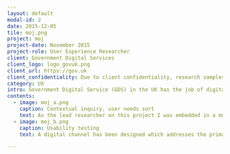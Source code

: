```yaml
---
layout: default
modal-id: 2
date: 2015-12-05
tile: moj.png
project: moj
project-date: November 2015
project-role: User Experience Researcher
client: Government Digital Services
client_logo: logo_govuk.png
client_url: https://gov.uk
client_confidentiality: Due to client confidentiality, research samples are only available on request.
category: UX
intro: Government Digital Service (GDS) in the UK has the job of digitally transforming government, to achieve this it operates more like a tech start up than a government organization. The Ministry of Justice (MOJ)  is a government department which is focused on creating a digitally enabled criminal justice service. The challenge was to design a new digital channel for the submission and management of advocates bills for defense costs in the Crown Court. The system currently being used for submitting these claims is the accumulation of years of task specific processes on top of processes which all have numerous supporting forms and protocols. The aim of this project was to start with user needs and apply service design thinking to simplify the end-to-end system and  allow legal professionals and internal government employees to respectively submit and process claims. Around 150,000 claims are processed per year and these range from a dozen pages of paper to those with thousand of pages. 
contents:
  - image: moj_a.png
    caption: Contextual inquiry, user needs sort
    text: As the lead researcher on this project I was embedded in a multi-disciplinary agile team and designed and executed the research plan from the discovery phase through to the beta launch. “User research is a team sport”  is the motto of  GDS  and part of the role of the researchers is to facilitate this throughout the project cycle and to come up with techniques and methods to keep other team members continually engaged with users. During discovery we mapped out the end to end service and used a number of different sources of insight to identify user needs and develop an understanding of the the spectrum of the service’s users. The new submission system includes an application  ‘Advocate Defence Payments’, at the beginning of the alpha phase the designer on the team prototyped some initial concepts for each user story. I used these for concept testing and as a stimulus to get a deeper understanding of the user needs. The prototype was iterated upon using build/measure/learn cycles throughout beta until it was at a point where users could begin to process claims and be paid via the system.
  - image: moj_b.png
    caption: Usability testing
    text: A digital channel has been designed which addresses the primary user needs of both legal professionals and government employees, it allows legal providers to be paid quickly and run their businesses more efficiently.  Legal professionals can directly submit their claims from their case management system to the government processing centre. Claims will be queued and allocated via a custom built tool which will considerably reduce the hours currently involved in allocating claims to government employees. Another key issue which we solved was reducing the number of rejected claims, this was tackled first at the process level and secondly via a communication tool which will allow a number of items to be resolved directly between the provider and government caseworker before a decision is taken on the claim.

---
```

